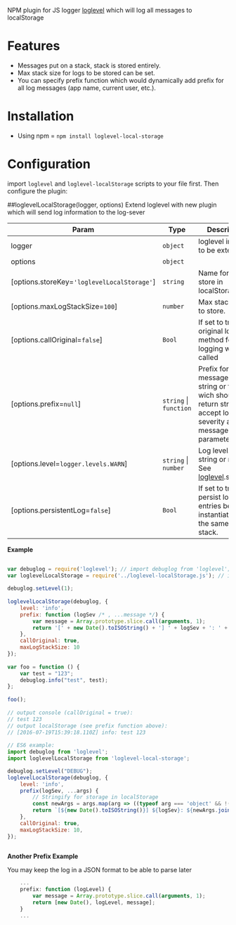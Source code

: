 NPM plugin for JS logger [loglevel](https://github.com/pimterry/loglevel) which will log all messages to localStorage

# Features
- Messages put on a stack, stack is stored entirely.
- Max stack size for logs to be stored can be set.
- You can specify prefix function which would dynamically add prefix for all log messages (app name, current user, etc.).

# Installation
- Using npm = `npm install loglevel-local-storage`

# Configuration
import `loglevel` and `loglevel-localStorage` scripts to your file first. Then configure the plugin:

##loglevelLocalStorage(logger, options)
Extend loglevel with new plugin which will send log information to the log-sever

| Param | Type | Description |
| ----- | ---- | ----------- |
| logger | <code>object</code> | loglevel instance to be extended |
| options | <code>object</code> |  |
| \[options.storeKey=<code>'loglevelLocalStorage'</code>\] | <code>string</code> | Name for the store in localStorage. |
| \[options.maxLogStackSize=<code>100</code>\] | <code>number</code> | Max stack size to store. |
| \[options.callOriginal=<code>false</code>\] | <code>Bool</code> | If set to true - original loglevel method for logging would be called |
| \[options.prefix=<code>null</code>\] | <code>string</code> \| <code>function</code> | Prefix for all log messages. Either string or function wich should return string and accept log severity and message as parameters |
| \[options.level=<code>logger.levels.WARN</code>\] | <code>string</code> \| <code>number</code> | Log level. Either string or number, See [loglevel](https://github.com/pimterry/loglevel).setLevel. |
| \[options.persistentLog=<code>false</code>\] | <code>Bool</code> | If set to true - persist log entries between instantiations of the same log stack. |

**Example**
```js
                                                
var debuglog = require('loglevel'); // import debuglog from 'loglevel';
var loglevelLocalStorage = require('../loglevel-localStorage.js'); // import loglevelLocalStorage from 'loglevel-local-storage';
 
debuglog.setLevel(1);
 
loglevelLocalStorage(debuglog, {
    level: 'info',
    prefix: function (logSev /* , ...message */) {
        var message = Array.prototype.slice.call(arguments, 1);
        return '[' + new Date().toISOString() + '] ' + logSev + ': ' + message.join(' ');
    },
    callOriginal: true,
    maxLogStackSize: 10
});
 
var foo = function () {
    var test = "123";
    debuglog.info("test", test);
};
 
foo();
 
// output console (callOriginal = true):  
// test 123
// output localStorage (see prefix function above):
// [2016-07-19T15:39:18.110Z] info: test 123
 
// ES6 example:
import debuglog from 'loglevel';
import loglevelLocalStorage from 'loglevel-local-storage';

debuglog.setLevel("DEBUG");
loglevelLocalStorage(debuglog, {
    level: 'info',
    prefix(logSev, ...args) {
        // Stringify for storage in localStorage
        const newArgs = args.map(arg => ((typeof arg === 'object' && !(arg instanceof Date)) ? JSON.stringify(arg) : arg));
        return `[${new Date().toISOString()}] ${logSev}: ${newArgs.join(' ')}`;
    },
    callOriginal: true,
    maxLogStackSize: 10,
});
 
```

**Another Prefix Example**

You may keep the log in a JSON format to be able to parse later
```js
    ...
    prefix: function (logLevel) {
        var message = Array.prototype.slice.call(arguments, 1);
        return [new Date(), logLevel, message];
    }
    ...
```
